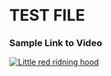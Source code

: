 # TEST FILE

### Sample Link to Video

[![Little red ridning hood](http://i.imgur.com/7YTMFQp.png)](https://vimeo.com/3514904 "Little red riding hood - Click to Watch!")
